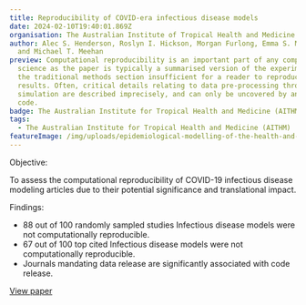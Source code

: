 ```yaml
---
title: Reproducibility of COVID-era infectious disease models
date: 2024-02-10T19:40:01.869Z
organisation: The Australian Institute of Tropical Health and Medicine (AITHM)
author: Alec S. Henderson, Roslyn I. Hickson, Morgan Furlong, Emma S. McBryde
  and Michael T. Meehan
preview: Computational reproducibility is an important part of any computational
  science as the paper is typically a summarised version of the experiments with
  the traditional methods section insufficient for a reader to reproduce the
  results. Often, critical details relating to data pre-processing through to
  simulation are described imprecisely, and can only be uncovered by analysing
  code.
badge: The Australian Institute for Tropical Health and Medicine (AITHM)
tags:
  - The Australian Institute for Tropical Health and Medicine (AITHM)
featureImage: /img/uploads/epidemiological-modelling-of-the-health-and-economic-effects-of-covid-19-control-in-australias-second-wave.jpeg
---
```

Objective: 

To assess the computational reproducibility of COVID-19 infectious disease modeling articles due to their potential significance and translational impact. 

Findings:

* 88 out of 100 randomly sampled studies Infectious disease models were not computationally reproducible.
* 67 out of 100 top cited Infectious disease models were not computationally reproducible.
* Journals mandating data release are significantly associated with code release.

<a href="https://doi.org/10.1016/j.epidem.2024.100743" target="_blank">
View paper
</a>
